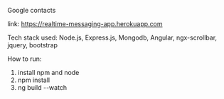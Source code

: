 Google contacts

link: https://realtime-messaging-app.herokuapp.com

Tech stack used: Node.js, Express.js, Mongodb, Angular, ngx-scrollbar, jquery, bootstrap

How to run:
1. install npm and node
2. npm install
3. ng build --watch
